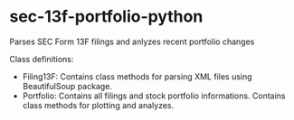 # sec-13f-portfolio-python
 Parses SEC Form 13F filings and anlyzes recent portfolio changes

Class definitions:
- Filing13F: Contains class methods for parsing XML files using BeautifulSoup package.
- Portfolio: Contains all filings and stock portfolio informations. Contains class methods for plotting and analyzes. 
